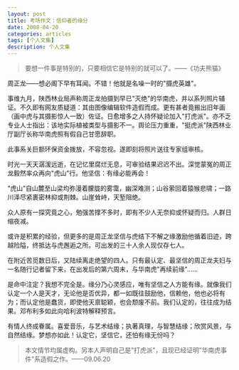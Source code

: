 ```yaml
---
layout: post
title: 考场作文：信仰者的缘分
date: 2008-04-20
categories: articles
tags: [个人文集]
description: 个人文集
---
```


 

> 要想一件事是特别的，只要相信它是特别的就可以了。——《功夫熊猫》



周正龙——想必阁下早有耳闻。不错！他就是名噪一时的"摄虎英雄"。

事维九月，陕西林业局声称周正龙拍摄到早已"灭绝"的华南虎，并以系列照片辅证。不久即有网友质疑道：其由图像编辑软件造假而成。更有甚者竟搬出旧年画（画中虎与其摄影惊人一致）佐证。日愈增多之人持怀疑论加入"打虎派"。亦不乏专业人士指出：该地实际植被类型与摄影不一。舆论压力重重，"挺虎派"陕西林业厅副厅长称华南虎照有假自己甘愿辞职。

此事系关巨额环保资金拨放，不容忽视。遂即刻将照片送往专家组审核。

时光一天天潺湲远逝，在记忆里腐烂无息，可审验结果迟迟不出。深觉蒙冤的周正龙毅然率众再向"虎山"行。他坚信：有缘必能再会！

"虎山"自山麓至山梁均弥漫着朦胧的雾霭，幽深难测；山谷萦回着猿猴悲啸；一路川泽尽紧裹密林抑或荆棘。山崖耸峙，天堑阻绝。

众人原有一探究竟之心，勉强苦撑不多时，即有不少人无奈抑或怀疑而归。人群日缩夜减。

或许是积累的经验，但更多的是周正龙坚信与虎结下不解之缘激励他循着旧迹，跨越险隘，终抵达与虎邂逅之所。可出发的三十人余人现仅存七人。

在附近苦觅数日后，又陆续离走绝望的四人。只有最认定、最坚信的周正龙夫妇与一名随行记者留下来，在出发后的第六周末，与华南虎"再续前缘"……

是命中注定？我想不完全是。缘分乃心灵感应，唯有坚信之人方能有缘。就像我们认定一个人是天才，无论他是否优异，都一如既往鼓励他，信赖他，他也必将有为；而认定他是蠢货，即使他天禀聪颖，也会颓废不前。我们认定的，往往成为结果。邓布利多如此向哈利波特解释预言。

有情人终成眷属。喜爱音乐，与艺术结缘；执著真理，与智慧结缘；欣赏风景，与自然结缘。梦想亦如此！认定它，坚信它，还怕有缘无份吗？


> 本文情节均属虚构。另本人声明自己是"打虎派"，且现已经证明"华南虎事件"系造假之作。——09.06.20
